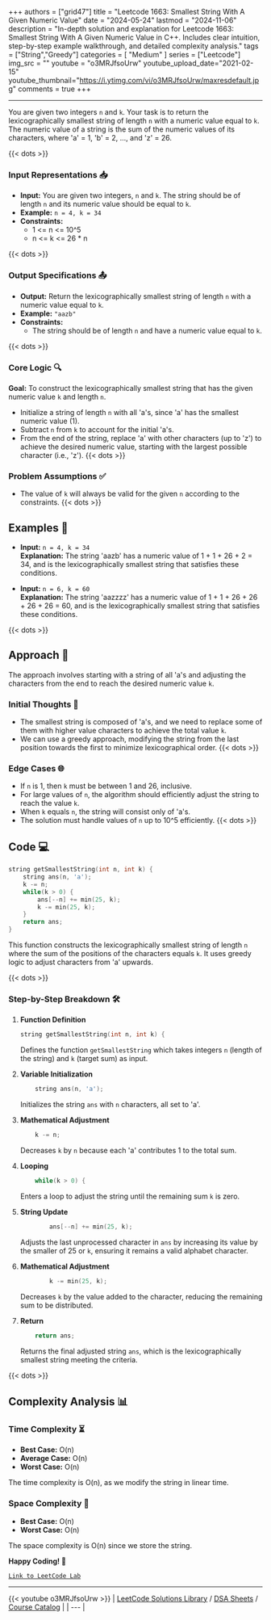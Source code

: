 
+++
authors = ["grid47"]
title = "Leetcode 1663: Smallest String With A Given Numeric Value"
date = "2024-05-24"
lastmod = "2024-11-06"
description = "In-depth solution and explanation for Leetcode 1663: Smallest String With A Given Numeric Value in C++. Includes clear intuition, step-by-step example walkthrough, and detailed complexity analysis."
tags = ["String","Greedy"]
categories = [
    "Medium"
]
series = ["Leetcode"]
img_src = ""
youtube = "o3MRJfsoUrw"
youtube_upload_date="2021-02-15"
youtube_thumbnail="https://i.ytimg.com/vi/o3MRJfsoUrw/maxresdefault.jpg"
comments = true
+++



---
You are given two integers `n` and `k`. Your task is to return the lexicographically smallest string of length `n` with a numeric value equal to `k`. The numeric value of a string is the sum of the numeric values of its characters, where 'a' = 1, 'b' = 2, ..., and 'z' = 26.
<!--more-->
{{< dots >}}
### Input Representations 📥
- **Input:** You are given two integers, `n` and `k`. The string should be of length `n` and its numeric value should be equal to `k`.
- **Example:** `n = 4, k = 34`
- **Constraints:**
	- 1 <= n <= 10^5
	- n <= k <= 26 * n

{{< dots >}}
### Output Specifications 📤
- **Output:** Return the lexicographically smallest string of length `n` with a numeric value equal to `k`.
- **Example:** `"aazb"`
- **Constraints:**
	- The string should be of length `n` and have a numeric value equal to `k`.

{{< dots >}}
### Core Logic 🔍
**Goal:** To construct the lexicographically smallest string that has the given numeric value `k` and length `n`.

- Initialize a string of length `n` with all 'a's, since 'a' has the smallest numeric value (1).
- Subtract `n` from `k` to account for the initial 'a's.
- From the end of the string, replace 'a' with other characters (up to 'z') to achieve the desired numeric value, starting with the largest possible character (i.e., 'z').
{{< dots >}}
### Problem Assumptions ✅
- The value of `k` will always be valid for the given `n` according to the constraints.
{{< dots >}}
## Examples 🧩
- **Input:** `n = 4, k = 34`  \
  **Explanation:** The string 'aazb' has a numeric value of 1 + 1 + 26 + 2 = 34, and is the lexicographically smallest string that satisfies these conditions.

- **Input:** `n = 6, k = 60`  \
  **Explanation:** The string 'aazzzz' has a numeric value of 1 + 1 + 26 + 26 + 26 + 26 = 60, and is the lexicographically smallest string that satisfies these conditions.

{{< dots >}}
## Approach 🚀
The approach involves starting with a string of all 'a's and adjusting the characters from the end to reach the desired numeric value `k`.

### Initial Thoughts 💭
- The smallest string is composed of 'a's, and we need to replace some of them with higher value characters to achieve the total value `k`.
- We can use a greedy approach, modifying the string from the last position towards the first to minimize lexicographical order.
{{< dots >}}
### Edge Cases 🌐
- If `n` is 1, then `k` must be between 1 and 26, inclusive.
- For large values of `n`, the algorithm should efficiently adjust the string to reach the value `k`.
- When `k` equals `n`, the string will consist only of 'a's.
- The solution must handle values of `n` up to 10^5 efficiently.
{{< dots >}}
## Code 💻
```cpp
string getSmallestString(int n, int k) {
    string ans(n, 'a');
    k -= n;
    while(k > 0) {
        ans[--n] += min(25, k);
        k -= min(25, k);
    }
    return ans;
}
```

This function constructs the lexicographically smallest string of length `n` where the sum of the positions of the characters equals `k`. It uses greedy logic to adjust characters from 'a' upwards.

{{< dots >}}
### Step-by-Step Breakdown 🛠️
1. **Function Definition**
	```cpp
	string getSmallestString(int n, int k) {
	```
	Defines the function `getSmallestString` which takes integers `n` (length of the string) and `k` (target sum) as input.

2. **Variable Initialization**
	```cpp
	    string ans(n, 'a');
	```
	Initializes the string `ans` with `n` characters, all set to 'a'.

3. **Mathematical Adjustment**
	```cpp
	    k -= n;
	```
	Decreases `k` by `n` because each 'a' contributes 1 to the total sum.

4. **Looping**
	```cpp
	    while(k > 0) {
	```
	Enters a loop to adjust the string until the remaining sum `k` is zero.

5. **String Update**
	```cpp
	        ans[--n] += min(25, k);
	```
	Adjusts the last unprocessed character in `ans` by increasing its value by the smaller of 25 or `k`, ensuring it remains a valid alphabet character.

6. **Mathematical Adjustment**
	```cpp
	        k -= min(25, k);
	```
	Decreases `k` by the value added to the character, reducing the remaining sum to be distributed.

7. **Return**
	```cpp
	    return ans;
	```
	Returns the final adjusted string `ans`, which is the lexicographically smallest string meeting the criteria.

{{< dots >}}
## Complexity Analysis 📊
### Time Complexity ⏳
- **Best Case:** O(n)
- **Average Case:** O(n)
- **Worst Case:** O(n)

The time complexity is O(n), as we modify the string in linear time.

### Space Complexity 💾
- **Best Case:** O(n)
- **Worst Case:** O(n)

The space complexity is O(n) since we store the string.

**Happy Coding! 🎉**


[`Link to LeetCode Lab`](https://leetcode.com/problems/smallest-string-with-a-given-numeric-value/description/)

---
{{< youtube o3MRJfsoUrw >}}
| [LeetCode Solutions Library](https://grid47.xyz/leetcode/) / [DSA Sheets](https://grid47.xyz/sheets/) / [Course Catalog](https://grid47.xyz/courses/) |
| --- |

